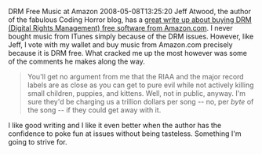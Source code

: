 DRM Free Music at Amazon
2008-05-08T13:25:20
Jeff Atwood, the author of the fabulous Coding Horror blog, has a [great write up about buying DRM (Digital Rights Management) free software from Amazon.com](http://www.codinghorror.com/blog/archives/001113.html). I never bought music from ITunes simply because of the DRM issues. However, like Jeff, I vote with my wallet and buy music from Amazon.com precisely because it is DRM free. What cracked me up the most however was some of the comments he makes along the way.

> You'll get no argument from me that the RIAA and the major record labels are as close as you can get to pure evil while not actively killing small children, puppies, and kittens. Well, not in public, anyway. I'm sure they'd be charging us a trillion dollars per song -- no, per _byte_ of the song -- if they could get away with it.

I like good writing and I like it even better when the author has the confidence to poke fun at issues without being tasteless. Something I'm going to strive for.
